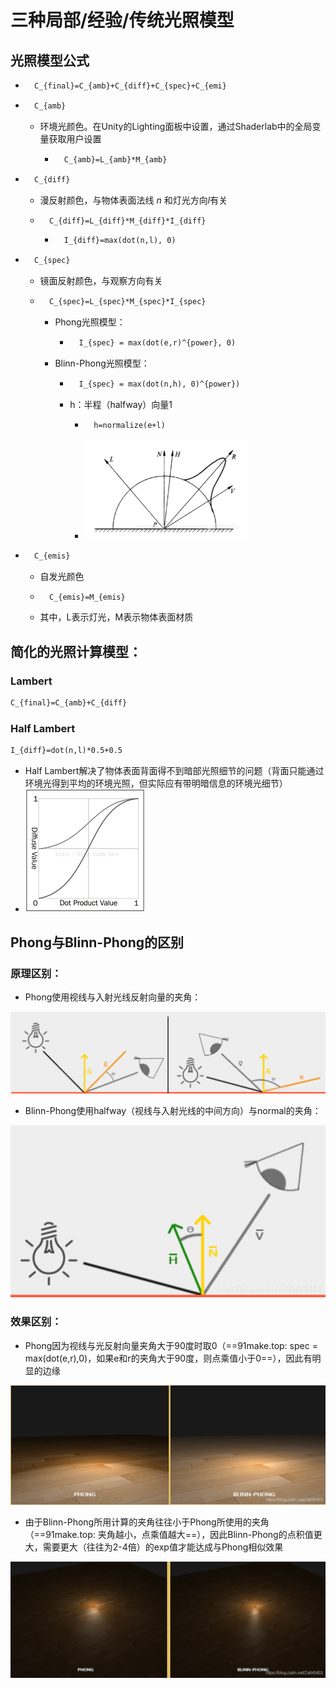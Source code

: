 # 三种局部/经验/传统光照模型

## 光照模型公式

- ```tex
	C_{final}=C_{amb}+C_{diff}+C_{spec}+C_{emi}
	```

- ```tex
	C_{amb}
	```

	- 环境光颜色。在Unity的Lighting面板中设置，通过Shaderlab中的全局变量获取用户设置
	
		- ```tex
			C_{amb}=L_{amb}*M_{amb}
			```
	
- ```tex
	C_{diff}
	```

	- 漫反射颜色，与物体表面法线 *n* 和灯光方向*l*有关
	
	- ```tex
		C_{diff}=L_{diff}*M_{diff}*I_{diff}
		```
	
		- ```tex
			I_{diff}=max(dot(n,l), 0)
			```
	
- ```tex
	C_{spec}
	```

	- 镜面反射颜色，与观察方向有关

	- ```tex
		C_{spec}=L_{spec}*M_{spec}*I_{spec}
		```

		- Phong光照模型：

			- ```tex
				I_{spec} = max(dot(e,r)^{power}, 0)
				```

		- Blinn-Phong光照模型：

			- ```tex
				I_{spec} = max(dot(n,h), 0)^{power})
				```

			- h：半程（halfway）向量1

				- ```tex
					h=normalize(e+l)
					```

				- ![1630248579335](06-%E5%85%89%E7%85%A7%E6%A8%A1%E5%9E%8B.assets/1630248579335.png)

- ```tex
	C_{emis}
	```

	- 自发光颜色

	- ```tex
		C_{emis}=M_{emis}
		```

	- 其中，L表示灯光，M表示物体表面材质

## 简化的光照计算模型：

### Lambert

```tex
C_{final}=C_{amb}+C_{diff}
```

### Half Lambert

```tex
I_{diff}=dot(n,l)*0.5+0.5
```

- Half Lambert解决了物体表面背面得不到暗部光照细节的问题（背面只能通过环境光得到平均的环境光照，但实际应有带明暗信息的环境光细节）
- <img src="06-%E5%85%89%E7%85%A7%E6%A8%A1%E5%9E%8B.assets/20161129005113489.png" alt="img" style="zoom:50%;" />

## Phong与Blinn-Phong的区别

### 原理区别：

- Phong使用视线与入射光线反射向量的夹角：

![img](06-%E5%85%89%E7%85%A7%E6%A8%A1%E5%9E%8B.assets/20190715193603601.png)

- Blinn-Phong使用halfway（视线与入射光线的中间方向）与normal的夹角：

![img](06-%E5%85%89%E7%85%A7%E6%A8%A1%E5%9E%8B.assets/20190715193613535.png)

### 效果区别：

- Phong因为视线与光反射向量夹角大于90度时取0（==91make.top: spec = max(dot(e,r),0)，如果e和r的夹角大于90度，则点乘值小于0==），因此有明显的边缘

![img](06-%E5%85%89%E7%85%A7%E6%A8%A1%E5%9E%8B.assets/20190715193626772.png)

- 由于Blinn-Phong所用计算的夹角往往小于Phong所使用的夹角（==91make.top: 夹角越小，点乘值越大==），因此Blinn-Phong的点积值更大，需要更大（往往为2-4倍）的exp值才能达成与Phong相似效果

![img](06-%E5%85%89%E7%85%A7%E6%A8%A1%E5%9E%8B.assets/20190715193637816.png)

